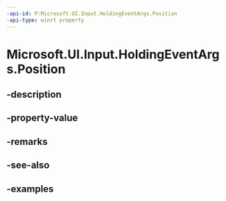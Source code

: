 ```yaml
---
-api-id: P:Microsoft.UI.Input.HoldingEventArgs.Position
-api-type: winrt property
---
```


# Microsoft.UI.Input.HoldingEventArgs.Position

<!--
public Windows.Foundation.Point Position { get; }
-->


## -description

## -property-value

## -remarks

## -see-also

## -examples


